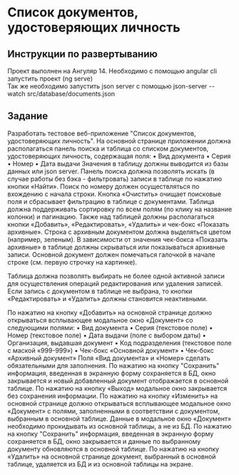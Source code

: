 # Список документов, удостоверяющих личность

## Инструкции по развертыванию

Проект выполнен на Ангуляр 14.
Необходимо с помощью angular cli запустить проект (ng serve)  
Так же необходимо запустить json server с помощью json-server --watch src/database/documents.json

## Задание

Разработать тестовое веб-приложение
"Список документов, удостоверяющих личность".
На основной странице приложении должна располагаться панель поиска и таблица со списком документов, удостоверяющих личность, содержащая поля:
•	Вид документа
•	Серия
•	Номер
•	Дата выдачи
Значения в таблицу должны выводится из базы данных или json server.
Панель поиска должна позволять искать (в случае работы без бэка - фильтровать) записи в таблице по нажатию кнопки «Найти». Поиск по номеру должен осуществляться по вхождению с начала строки. Кнопка «Очистить» очищает поисковые поля и сбрасывает фильтрацию в таблице с документами.
Таблица должна поддерживать сортировку по всем полям (по клику на название колонки) и пагинацию.
Также над таблицей должны располагаться кнопки «Добавить», «Редактировать», «Удалить» и чек-бокс «Показать архивные». Строка с архивным документом должна выделяться цветом (например, зеленым). В зависимости от значения чек-бокса «Показать архивные» в таблице должны скрываться или показываться архивные записи. 
Основной документ должен помечаться галочкой в начале строке (см. первую строчку на картинке).

Таблица должна позволять выбирать не более одной активной записи для осуществления операций редактирования или удаления записей. Если запись с документом в таблице не выбрана, то кнопки «Редактировать» и «Удалить» должны становится неактивными.

По нажатию на кнопку «Добавить» на основной странице должно открываться всплывающее модальное окно «Документ» со следующими полями:
•	Вид документа
•	Серия (текстовое поле)
•	Номер (текстовое поле)
•	Дата выдачи (поле с выбором даты)
•	Организация, выдавшая документ
•	Код подразделения (текстовое поле с маской «999-999»)
•	Чек-бокс «Основной документ»
•	Чек-бокс «Архивный документ»
Поля «Вид документа» и «Номер» сделать обязательными для заполнения.
По нажатию на кнопку "Сохранить" информация, введенная в экранную форму сохраняется в БД, окно закрывается и новый добавленный документ отображается в основной таблице.
По нажатию на кнопку «Выход» модальное окно закрывается без сохранения информации.
По нажатию на кнопку «Изменить» на основной странице должно открываться всплывающее модальное окно «Документ» с полями, заполненными в соответствии с документом, выбранным в основной таблице. Данные в модальное окно «Документ» необходимо прокидывать из основной таблицы, а не из БД. По нажатию на кнопку "Сохранить" информация, введенная в экранную форму сохраняется в БД, окно закрывается и данные по выбранному документу обновляются в основной таблице.
По нажатию на кнопку «Удалить» на основной странице документ, выбранный в основной таблице, удаляется из БД и из основной таблицы на экране.

